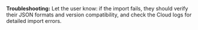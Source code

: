 **Troubleshooting:** Let the user know: if the import fails, they should verify their JSON formats and version compatibility, and check the Cloud logs for detailed import errors.